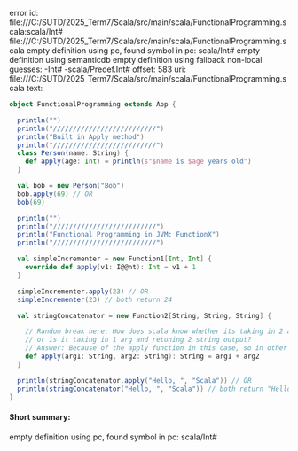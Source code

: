 error id: file:///C:/SUTD/2025_Term7/Scala/src/main/scala/FunctionalProgramming.scala:scala/Int#
file:///C:/SUTD/2025_Term7/Scala/src/main/scala/FunctionalProgramming.scala
empty definition using pc, found symbol in pc: scala/Int#
empty definition using semanticdb
empty definition using fallback
non-local guesses:
	 -Int#
	 -scala/Predef.Int#
offset: 583
uri: file:///C:/SUTD/2025_Term7/Scala/src/main/scala/FunctionalProgramming.scala
text:
```scala
object FunctionalProgramming extends App {

  println("")
  println("//////////////////////////")
  println("Built in Apply method")
  println("//////////////////////////")
  class Person(name: String) {
    def apply(age: Int) = println(s"$name is $age years old")
  }

  val bob = new Person("Bob")
  bob.apply(69) // OR
  bob(69)

  println("")
  println("//////////////////////////")
  println("Functional Programming in JVM: FunctionX")
  println("//////////////////////////")

  val simpleIncrementer = new Function1[Int, Int] {
    override def apply(v1: I@@nt): Int = v1 + 1
  }

  simpleIncrementer.apply(23) // OR
  simpleIncrementer(23) // both return 24

  val stringConcatenator = new Function2[String, String, String] {

    // Random break here: How does scala know whether its taking in 2 arg and returning a string output
    // or is it taking in 1 arg and retuning 2 string output?
    // Answer: Because of the apply function in this case, so in other words, its other lines in the codeblock
    def apply(arg1: String, arg2: String): String = arg1 + arg2
  }

  println(stringConcatenator.apply("Hello, ", "Scala")) // OR
  println(stringConcatenator("Hello, ", "Scala")) // both return "Hello, Scala"
}

```


#### Short summary: 

empty definition using pc, found symbol in pc: scala/Int#